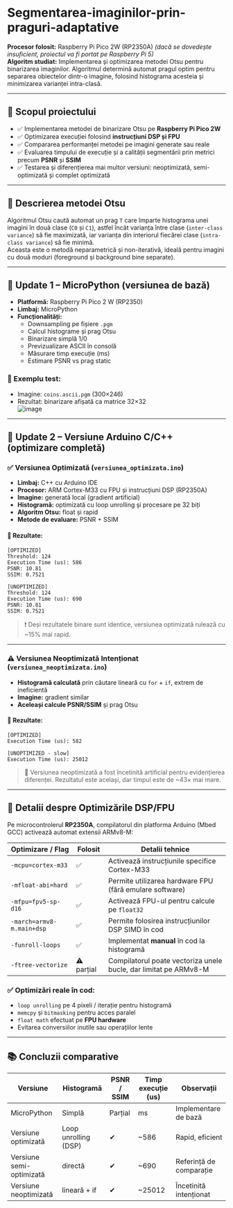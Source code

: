 
# Segmentarea-imaginilor-prin-praguri-adaptative

**Procesor folosit:** Raspberry Pi Pico 2W (RP2350A) *(dacă se dovedește insuficient, proiectul va fi portat pe Raspberry Pi 5)*  
**Algoritm studiat:** Implementarea și optimizarea metodei Otsu pentru binarizarea imaginilor. Algoritmul determină automat pragul optim pentru separarea obiectelor dintr-o imagine, folosind histograma acesteia și minimizarea varianței intra-clasă.

---

## 🎯 Scopul proiectului

- ✅ Implementarea metodei de binarizare Otsu pe **Raspberry Pi Pico 2W**
- ✅ Optimizarea execuției folosind **instrucțiuni DSP și FPU**
- ✅ Compararea performanței metodei pe imagini generate sau reale
- ✅ Evaluarea timpului de execuție și a calității segmentării prin metrici precum **PSNR** și **SSIM**
- ✅ Testarea și diferențierea mai multor versiuni: neoptimizată, semi-optimizată și complet optimizată

---

## 📖 Descrierea metodei Otsu

Algoritmul Otsu caută automat un prag `T` care împarte histograma unei imagini în două clase (`C0` și `C1`), astfel încât varianța între clase (`inter-class variance`) să fie maximizată, iar varianța din interiorul fiecărei clase (`intra-class variance`) să fie minimă.  
Aceasta este o metodă neparametrică și non-iterativă, ideală pentru imagini cu două moduri (foreground și background bine separate).

---

## 🔄 Update 1 – MicroPython (versiunea de bază)
- **Platformă:** Raspberry Pi Pico 2 W (RP2350)
- **Limbaj:** MicroPython
- **Funcționalități:**
  - Downsampling pe fișiere `.pgm`
  - Calcul histograme și prag Otsu
  - Binarizare simplă 1/0
  - Previzualizare ASCII în consolă
  - Măsurare timp execuție (ms)
  - Estimare PSNR vs prag static

### 🧪 Exemplu test:
- Imagine: `coins.ascii.pgm` (300×246)
- Rezultat: binarizare afișată ca matrice 32×32  
  ![image](https://github.com/user-attachments/assets/810e69bf-d375-4f6a-ab9d-ce9417a2026e)

---

## 🔄 Update 2 – Versiune Arduino C/C++ (optimizare completă)

### ✅ Versiunea Optimizată (`versiunea_optimizata.ino`)
- **Limbaj:** C++ cu Arduino IDE
- **Procesor:** ARM Cortex-M33 cu FPU și instrucțiuni DSP (RP2350A)
- **Imagine:** generată local (gradient artificial)
- **Histogramă:** optimizată cu loop unrolling și procesare pe 32 biți
- **Algoritm Otsu:** float și rapid
- **Metode de evaluare:** PSNR + SSIM

#### 🔎 Rezultate:
```
[OPTIMIZED]
Threshold: 124
Execution Time (us): 586
PSNR: 10.81
SSIM: 0.7521

[UNOPTIMIZED]
Threshold: 124
Execution Time (us): 690
PSNR: 10.81
SSIM: 0.7521
```

> ❗ Deși rezultatele binare sunt identice, versiunea optimizată rulează cu ~15% mai rapid.

---

### ⚠️ Versiunea Neoptimizată Intenționat (`versiunea_neoptimizata.ino`)
- **Histogramă calculată** prin căutare lineară cu `for` + `if`, extrem de ineficientă
- **Imagine:** gradient similar
- **Aceleași calcule PSNR/SSIM** și prag Otsu

#### 🔎 Rezultate:
```
[OPTIMIZED]
Execution Time (us): 582

[UNOPTIMIZED - slow]
Execution Time (us): 25012
```

> 🔻 Versiunea neoptimizată a fost încetinită artificial pentru evidențierea diferenței. Rezultatul este același, dar timpul este de ~43× mai mare.

---

## 🔬 Detalii despre Optimizările DSP/FPU

Pe microcontrolerul **RP2350A**, compilatorul din platforma Arduino (Mbed GCC) activează automat extensii ARMv8-M:

| Optimizare / Flag          | Folosit | Detalii tehnice                                                                 |
|---------------------------|---------|----------------------------------------------------------------------------------|
| `-mcpu=cortex-m33`        | ✅      | Activează instrucțiunile specifice Cortex-M33                                   |
| `-mfloat-abi=hard`        | ✅      | Permite utilizarea hardware FPU (fără emulare software)                         |
| `-mfpu=fpv5-sp-d16`       | ✅      | Activează FPU-ul pentru calcule pe `float32`                                    |
| `-march=armv8-m.main+dsp` | ✅      | Permite folosirea instrucțiunilor DSP SIMD în cod                               |
| `-funroll-loops`          | ✅      | Implementat **manual** în cod la histogramă                                     |
| `-ftree-vectorize`        | ⚠️ parțial | Compilatorul poate vectoriza unele bucle, dar limitat pe ARMv8-M               |

### ✅ Optimizări reale în cod:
- `loop unrolling` pe 4 pixeli / iterație pentru histogramă
- `memcpy` și `bitmasking` pentru acces paralel
- `float math` efectuat pe **FPU hardware**
- Evitarea conversiilor inutile sau operațiilor lente

---

## 📚 Concluzii comparative

| Versiune                | Histogramă            | PSNR / SSIM | Timp execuție (us) | Observații                  |
|-------------------------|------------------------|-------------|--------------------|-----------------------------|
| MicroPython             | Simplă                 | Parțial     | ms                 | Implementare de bază        |
| Versiune optimizată     | Loop unrolling (DSP)   | ✔           | ~586               | Rapid, eficient             |
| Versiune semi-optimizată| directă                | ✔           | ~690               | Referință de comparație     |
| Versiune neoptimizată   | lineară + if           | ✔           | ~25012             | Încetinită intenționat      |

